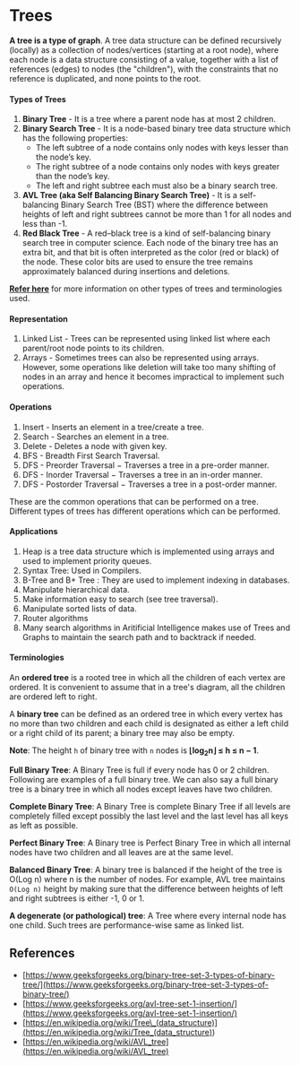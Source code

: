 # Trees

**A tree is a type of graph**. A tree data structure can be defined recursively (locally) as a collection of nodes/vertices (starting at a root node), where each node is a data structure consisting of a value, together with a list of references (edges) to nodes (the "children"), with the constraints that no reference is duplicated, and none points to the root.

#### Types of Trees

1. **Binary Tree** - It is a tree where a parent node has at most 2 children.
2. **Binary Search Tree** - It is a node-based binary tree data structure which has the following properties:
   - The left subtree of a node contains only nodes with keys lesser than the node’s key.
   - The right subtree of a node contains only nodes with keys greater than the node’s key.
   - The left and right subtree each must also be a binary search tree.
3. **AVL Tree (aka Self Balancing Binary Search Tree)** - It is a self-balancing Binary Search Tree (BST) where the difference between heights of left and right subtrees cannot be more than 1 for all nodes and less than -1.
4. **Red Black Tree** - A red–black tree is a kind of self-balancing binary search tree in computer science. Each node of the binary tree has an extra bit, and that bit is often interpreted as the color (red or black) of the node. These color bits are used to ensure the tree remains approximately balanced during insertions and deletions.

[**Refer here**](https://en.wikipedia.org/wiki/List_of_data_structures) for more information on other types of trees and terminologies used.

#### Representation

1. Linked List - Trees can be represented using linked list where each parent/root node points to its children.
2. Arrays - Sometimes trees can also be represented using arrays. However, some operations like deletion will take too many shifting of nodes in an array and hence it becomes impractical to implement such operations.

#### Operations

1. Insert - Inserts an element in a tree/create a tree.
2. Search - Searches an element in a tree.
3. Delete - Deletes a node with given key.
4. BFS - Breadth First Search Traversal.
5. DFS - Preorder Traversal − Traverses a tree in a pre-order manner.
6. DFS - Inorder Traversal − Traverses a tree in an in-order manner.
7. DFS - Postorder Traversal − Traverses a tree in a post-order manner.

These are the common operations that can be performed on a tree. Different types of trees has different operations which can be performed.

#### Applications

1. Heap is a tree data structure which is implemented using arrays and used to implement priority queues.
2. Syntax Tree: Used in Compilers.
3. B-Tree and B+ Tree : They are used to implement indexing in databases.
4. Manipulate hierarchical data.
5. Make information easy to search (see tree traversal).
6. Manipulate sorted lists of data.
7. Router algorithms
8. Many search algorithms in Aritificial Intelligence makes use of Trees and Graphs to maintain the search path and to backtrack if needed.

#### Terminologies

An **ordered tree** is a rooted tree in which all the children of each vertex are ordered. It is convenient to assume that in a tree's diagram, all the children are ordered left to right.

A **binary tree** can be defined as an ordered tree in which every vertex has no more than two children and each child is designated as either a left child or a right child of its parent; a binary tree may also be empty.

**Note**: The height `h` of binary tree with `n` nodes is **&lfloor;log<sub>2</sub>n&rfloor; ≤ h ≤ n − 1**.

**Full Binary Tree**: A Binary Tree is full if every node has 0 or 2 children. Following are examples of a full binary tree. We can also say a full binary tree is a binary tree in which all nodes except leaves have two children.

**Complete Binary Tree**: A Binary Tree is complete Binary Tree if all levels are completely filled except possibly the last level and the last level has all keys as left as possible.

**Perfect Binary Tree**: A Binary tree is Perfect Binary Tree in which all internal nodes have two children and all leaves are at the same level.

**Balanced Binary Tree**: A binary tree is balanced if the height of the tree is O(Log n) where n is the number of nodes. For example, AVL tree maintains `O(Log n)` height by making sure that the difference between heights of left and right subtrees is either -1, 0 or 1.

**A degenerate (or pathological) tree**: A Tree where every internal node has one child. Such trees are performance-wise same as linked list.

## References

- [https://www.geeksforgeeks.org/binary-tree-set-3-types-of-binary-tree/](https://www.geeksforgeeks.org/binary-tree-set-3-types-of-binary-tree/)
- [https://www.geeksforgeeks.org/avl-tree-set-1-insertion/](https://www.geeksforgeeks.org/avl-tree-set-1-insertion/)
- [https://en.wikipedia.org/wiki/Tree\_(data_structure)](<https://en.wikipedia.org/wiki/Tree_(data_structure)>)
- [https://en.wikipedia.org/wiki/AVL_tree](https://en.wikipedia.org/wiki/AVL_tree)
